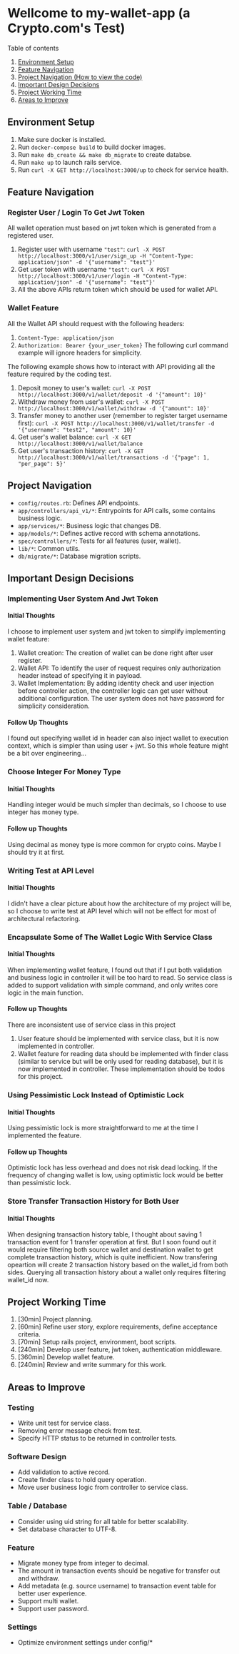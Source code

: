 # Wellcome to my-wallet-app (a Crypto.com's Test)

Table of contents
1. [Environment Setup](#environment-setup)
2. [Feature Navigation](#feature-navigation)
3. [Project Navigation (How to view the code)](#project-navigation)
4. [Important Design Decisions](#important-design-decisions)
5. [Project Working Time](#project-working-time)
6. [Areas to Improve](#areas-to-improve)

## Environment Setup

1. Make sure docker is installed.
2. Run `docker-compose build` to build docker images.
3. Run `make db_create && make db_migrate` to create databse.
4. Run `make up` to launch rails service.
5. Run `curl -X GET http://localhost:3000/up` to check for service health.


## Feature Navigation

### Register User / Login To Get Jwt Token

All wallet operation must based on jwt token which is generated
from a registered user.
1. Register user with username `"test"`:
```curl -X POST http://localhost:3000/v1/user/sign_up -H "Content-Type: application/json" -d '{"username": "test"}'```
2. Get user token with username `"test"`:
```curl -X POST http://localhost:3000/v1/user/login -H "Content-Type: application/json" -d '{"username": "test"}'```
3. All the above APIs return token which should be used for wallet API.

### Wallet Feature

All the Wallet API should request with the following headers:
1. `Content-Type: application/json`
2. `Authorization: Bearer {your_user_token}`
The following curl command example will ignore headers for simplicity.

The following example shows how to interact with API providing all the feature
required by the coding test.
1. Deposit money to user's wallet:
```curl -X POST http://localhost:3000/v1/wallet/deposit -d '{"amount": 10}'```
2. Withdraw money from user's wallet:
```curl -X POST http://localhost:3000/v1/wallet/withdraw -d '{"amount": 10}'```
3. Transfer money to another user (remember to register target username first):
```curl -X POST http://localhost:3000/v1/wallet/transfer -d '{"username": "test2", "amount": 10}'```
4. Get user's wallet balance:
```curl -X GET http://localhost:3000/v1/wallet/balance```
5. Get user's transaction history:
```curl -X GET http://localhost:3000/v1/wallet/transactions -d '{"page": 1, "per_page": 5}'```


## Project Navigation

- `config/routes.rb`: Defines API endpoints.
- `app/controllers/api_v1/*`: Entrypoints for API calls, some contains business logic.
- `app/services/*`: Business logic that changes DB.
- `app/models/*`: Defines active record with schema annotations.
- `spec/controllers/*`: Tests for all features (user, wallet).
- `lib/*`: Common utils.
- `db/migrate/*`: Database migration scripts.


## Important Design Decisions

### Implementing User System And Jwt Token

#### Initial Thoughts
I choose to implement user system and jwt token to simplify implementing wallet feature:
1. Wallet creation: The creation of wallet can be done right after user register.
2. Wallet API: To identify the user of request requires only authorization header instead of specifying it in payload.
3. Wallet Implementation: By adding identity check and user injection before controller action, the controller logic can get user without additional configuration.
The user system does not have password for simplicity consideration.

#### Follow Up Thoughts
I found out specifying wallet id in header can also inject wallet to execution context, which is simpler than using user + jwt. So this whole feature might be a bit over engineering...

### Choose Integer For Money Type

#### Initial Thoughts
Handling integer would be much simpler than decimals, so I choose to use integer has money type.

#### Follow up Thoughts
Using decimal as money type is more common for crypto coins. Maybe I should try it at first.

### Writing Test at API Level

#### Initial Thoughts
I didn't have a clear picture about how the architecture of my project will be, so I choose to write test at API level which will not be effect for most of architectural refactoring.

### Encapsulate Some of The Wallet Logic With Service Class

#### Initial Thoughts
When implementing wallet feature, I found out that if I put both validation and business logic in controller it will be too hard to read. So service class is added to support validation with simple command, and only writes core logic in the main function.

#### Follow up Thoughts
There are inconsistent use of service class in this project
1. User feature should be implemented with service class, but it is now implemented in controller.
2. Wallet feature for reading data should be implemented with finder class (similar to service but will be only used for reading database), but it is now implemented in controller.
These implementation should be todos for this project.

### Using Pessimistic Lock Instead of Optimistic Lock

#### Initial Thoughts
Using pessimistic lock is more straightforward to me at the time I implemented the feature.

#### Follow up Thoughts
Optimistic lock has less overhead and does not risk dead locking. If the frequency of changing wallet is low, using optimistic lock would be better than pessimistic lock.

### Store Transfer Transaction History for Both User

#### Initial Thoughts
When designing transaction history table, I thought about saving 1 transaction event for 1 transfer operation at first. But I soon found out it would require filtering both source wallet and destination wallet to get complete transaction history, which is quite inefficient. Now transfering opeartion will create 2 transaction history based on the wallet_id from both sides. Querying all transaction history about a wallet only requires filtering wallet_id now.


## Project Working Time

1. [30min] Project planning.
2. [60min] Refine user story, explore requirements, define acceptance criteria.
3. [70min] Setup rails project, environment, boot scripts.
4. [240min] Develop user feature, jwt token, authentication middleware.
5. [360min] Develop wallet feature.
6. [240min] Review and write summary for this work.


## Areas to Improve

### Testing
- Write unit test for service class.
- Removing error message check from test.
- Specify HTTP status to be returned in controller tests.

### Software Design
- Add validation to active record.
- Create finder class to hold query operation.
- Move user business logic from controller to service class.

### Table / Database
- Consider using uid string for all table for better scalability.
- Set database character to UTF-8.

### Feature
- Migrate money type from integer to decimal.
- The amount in transaction events should be negative for transfer out and withdraw.
- Add metadata (e.g. source username) to transaction event table for better user experience.
- Support multi wallet.
- Support user password.

### Settings
- Optimize environment settings under config/*
